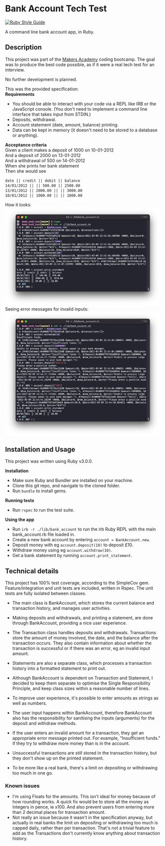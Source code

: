 # Bank Account Tech Test

[![Ruby Style Guide](https://img.shields.io/badge/code_style-rubocop-brightgreen.svg)](https://github.com/rubocop/rubocop)

A command line bank account app, in Ruby.

## Description

This project was part of the [Makers Academy](https://makers.tech) coding bootcamp. The goal was to produce the best code possible, as if it were a real tech test for an interview.  

No further development is planned.  

This was the provided specification:  
**Requirements**  
* You should be able to interact with your code via a REPL like IRB or the JavaScript console. (You don't need to implement a command line interface that takes input from STDIN.)
* Deposits, withdrawal.
* Account statement (date, amount, balance) printing.
* Data can be kept in memory (it doesn't need to be stored to a database or anything).

**Acceptance criteria**  
Given a client makes a deposit of 1000 on 10-01-2012  
And a deposit of 2000 on 13-01-2012  
And a withdrawal of 500 on 14-01-2012  
When she prints her bank statement  
Then she would see  

```
date || credit || debit || balance
14/01/2012 || || 500.00 || 2500.00
13/01/2012 || 2000.00 || || 3000.00
10/01/2012 || 1000.00 || || 1000.00
```
    
How it looks:
![using the app](public/deposits_and_withdrawals.png)  
Seeing error messages for invalid inputs:  
![seeing error messages](public/error_messages.png)    
  
## Installation and Usage

This project was written using Ruby v3.0.0.

**Installation**
* Make sure Ruby and Bundler are installed on your machine.
* Clone this git repo, and navigate to the cloned folder.
* Run `bundle` to install gems.

**Running tests**
* Run `rspec` to run the test suite.

**Using the app**
* Run `irb -r ./lib/bank_account` to run the irb Ruby REPL with the main bank_account.rb file loaded in.
* Create a new bank account by entering `account = BankAccount.new`.
* Deposit money with eg `account.deposit(10)` to deposit £10.
* Withdraw money using eg `account.withdraw(10)`.
* Get a bank statement by running `account.print_statement`.

## Technical details

This project has 100% test coverage, according to the SimpleCov gem. Feature/integration and unit tests are included, written in Rspec. The unit tests are fully isolated between classes.  

* The main class is BankAccount, which stores the current balance and transaction history, and manages user activities.
* Making deposits and withdrawals, and printing a statement, are done through BankAccount, providing a nice user experience.
* The Transaction class handles deposits and withdrawals. Transactions store the amount of money involved, the date, and the balance after the transaction occurs. They also contain information about whether the transaction is successful or if there was an error, eg an invalid input amount.
* Statements are also a separate class, which processes a transaction history into a formatted statement to print out.  
* Although BankAccount is dependent on Transaction and Statement, I decided to keep them separate to optimise the Single Responsibility Principle, and keep class sizes within a reasonable number of lines.

* To improve user experience, it's possible to enter amounts as strings as well as numbers.
* The user input happens within BankAccount, therefore BankAccount also has the responsibility for sanitising the inputs (arguments) for the deposit and withdraw methods.
* If the user enters an invalid amount for a transaction, they get an appropriate error message printed out. For example, "Insufficient funds." if they try to withdraw more money than is in the account.
* Unsuccessful transactions are still stored in the transaction history, but they don't show up on the printed statement.   
* To be more like a real bank, there's a limit on depositing or withdrawing too much in one go.
  
### Known issues
* I'm using Floats for the amounts. This isn't ideal for money because of how rounding works. A quick fix would be to store all the money as Integers in pence, ie x100. And also prevent users from entering more than 2 decimal places for transaction amount.
* Not really an issue because it wasn't in the specification anyway, but actually in real banks the limit on depositing or withdrawing too much is capped daily, rather than per transaction. That's not a trivial feature to add as the Transactions don't currently know anything about transaction history.


